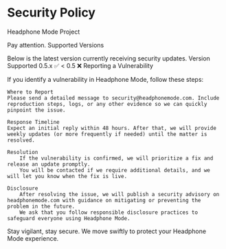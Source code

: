 # Security Policy
Headphone Mode Project

Pay attention.
Supported Versions

Below is the latest version currently receiving security updates.
Version	Supported
0.5.x	:white_check_mark:
< 0.5	:x:
Reporting a Vulnerability

If you identify a vulnerability in Headphone Mode, follow these steps:

    Where to Report
    Please send a detailed message to security@headphonemode.com. Include reproduction steps, logs, or any other evidence so we can quickly pinpoint the issue.

    Response Timeline
    Expect an initial reply within 48 hours. After that, we will provide weekly updates (or more frequently if needed) until the matter is resolved.

    Resolution
        If the vulnerability is confirmed, we will prioritize a fix and release an update promptly.
        You will be contacted if we require additional details, and we will let you know when the fix is live.

    Disclosure
        After resolving the issue, we will publish a security advisory on headphonemode.com with guidance on mitigating or preventing the problem in the future.
        We ask that you follow responsible disclosure practices to safeguard everyone using Headphone Mode.

Stay vigilant, stay secure. We move swiftly to protect your Headphone Mode experience.
